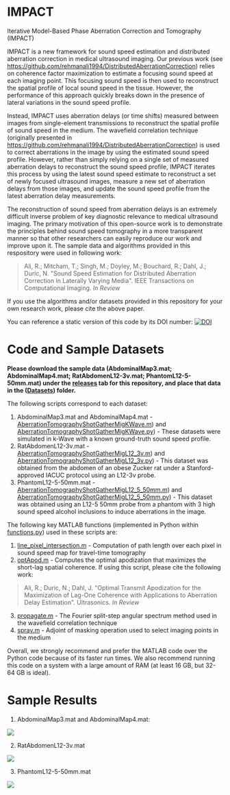 # IMPACT
Iterative Model-Based Phase Aberration Correction and Tomography (IMPACT)

IMPACT is a new framework for sound speed estimation and distributed aberration correction in medical ultrasound imaging. Our previous work (see https://github.com/rehmanali1994/DistributedAberrationCorrection) relies on coherence factor maximization to estimate a focusing sound speed at each imaging point. This focusing sound speed is then used to reconstruct the spatial profile of local sound speed in the tissue. However, the performance of this approach quickly breaks down in the presence of lateral variations in the sound speed profile.

Instead, IMPACT uses aberration delays (or time shifts) measured between images from single-element transmissions to reconstruct the spatial profile of sound speed in the medium. The wavefield correlation technique (originally presented in https://github.com/rehmanali1994/DistributedAberrationCorrection) is used to correct aberrations in the image by using the estimated sound speed profile. However, rather than simply relying on a single set of measured aberration delays to reconstruct the sound speed profile, IMPACT iterates this process by using the latest sound speed estimate to reconstruct a set of newly focused ultrasound images, measure a new set of aberration delays from those images, and update the sound speed profile from the latest aberration delay measurements. 

The reconstruction of sound speed from aberration delays is an extremely difficult inverse problem of key diagnostic relevance to medical ultrasound imaging. The primary motivation of this open-source work is to demonstrate the principles behind sound speed tomography in a more transparent manner so that other researchers can easily reproduce our work and improve upon it. The sample data and algorithms provided in this respository were used in following work:

> Ali, R.; Mitcham, T.; Singh, M.; Doyley, M.; Bouchard, R.; Dahl, J.; Duric, N. "Sound Speed Estimation for Distributed Aberration Correction in Laterally Varying Media". IEEE Transactions on Computational Imaging. *In Review*

If you use the algorithms and/or datasets provided in this repository for your own research work, please cite the above paper.

You can reference a static version of this code by its DOI number: [![DOI](https://zenodo.org/badge/548574417.svg)](https://zenodo.org/badge/latestdoi/548574417)

# Code and Sample Datasets

**Please download the sample data (AbdominalMap3.mat; AbdominalMap4.mat; RatAbdomenL12-3v.mat; PhantomL12-5-50mm.mat) under the [releases](https://github.com/rehmanali1994/IMPACT/releases) tab for this repository, and place that data in the ([Datasets](https://github.com/rehmanali1994/IMPACT/tree/main/Datasets/)) folder.**

The following scripts correspond to each dataset:
1) AbdominalMap3.mat and AbdominalMap4.mat - [AberrationTomographyShotGatherMigKWave.m](https://github.com/rehmanali1994/IMPACT/blob/main/MATLAB/AberrationTomographyShotGatherMigKWave.m)) and [AberrationTomographyShotGatherMigKWave.py](https://github.com/rehmanali1994/IMPACT/blob/main/Python/AberrationTomographyShotGatherMigKWave.py)) - These datasets were simulated in k-Wave with a known ground-truth sound speed profile.
2) RatAbdomenL12-3v.mat - [AberrationTomographyShotGatherMigL12_3v.m](https://github.com/rehmanali1994/IMPACT/blob/main/MATLAB/AberrationTomographyShotGatherMigL12_3v.m)) and [AberrationTomographyShotGatherMigL12_3v.py](https://github.com/rehmanali1994/IMPACT/blob/main/Python/AberrationTomographyShotGatherMigL12_3v.py)) - This dataset was obtained from the abdomen of an obese Zucker rat under a Stanford-approved IACUC protocol using an L12-3v probe.
3) PhantomL12-5-50mm.mat - [AberrationTomographyShotGatherMigL12_5_50mm.m](https://github.com/rehmanali1994/IMPACT/blob/main/MATLAB/AberrationTomographyShotGatherMigL12_5_50mm.m)) and [AberrationTomographyShotGatherMigL12_5_50mm.py](https://github.com/rehmanali1994/IMPACT/blob/main/Python/AberrationTomographyShotGatherMigL12_5_50mm.py)) - This dataset was obtained using an L12-5 50mm probe from a phantom with 3 high sound speed alcohol inclusions to induce aberrations in the image.

The following key MATLAB functions (implemented in Python within [functions.py](https://github.com/rehmanali1994/IMPACT/blob/main/Python/functions.py)) used in these scripts are: 
1) [line_pixel_intersection.m](https://github.com/rehmanali1994/IMPACT/tree/main/MATLAB/functions/line_pixel_intersection.m) - Computation of path length over each pixel in sound speed map for travel-time tomography
2) [optApod.m](https://github.com/rehmanali1994/IMPACT/tree/main/MATLAB/functions/optApod.m) - Computes the optimal apodization that maximizes the short-lag spatial coherence. If using this script, please cite the following work:
> Ali, R.; Duric, N.; Dahl, J. "Optimal Transmit Apodization for the Maximization of Lag-One Coherence with Applications to Aberration Delay Estimation". Ultrasonics. *In Review*
3) [propagate.m](https://github.com/rehmanali1994/IMPACT/tree/main/MATLAB/functions/propagate.m) - The Fourier split-step angular spectrum method used in the wavefield correlation technique
4) [spray.m](https://github.com/rehmanali1994/IMPACT/tree/main/MATLAB/functions/spray.m) - Adjoint of masking operation used to select imaging points in the medium

Overall, we strongly recommend and prefer the MATLAB code over the Python code because of its faster run times. We also recommend running this code on a system with a large amount of RAM (at least 16 GB, but 32-64 GB is ideal).

# Sample Results
1) AbdominalMap3.mat and AbdominalMap4.mat:

![](https://github.com/rehmanali1994/IMPACT/blob/main/Python/figures/AbdominalMaps.png)

2) RatAbdomenL12-3v.mat

![](https://github.com/rehmanali1994/IMPACT/blob/main/Python/figures/RatAbdomenL12-3v.png)

3) PhantomL12-5-50mm.mat

![](https://github.com/rehmanali1994/IMPACT/blob/main/Python/figures/PhantomL12-5-50mm.png)
